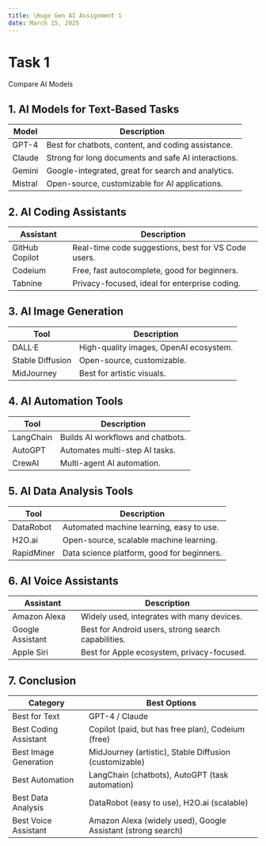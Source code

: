 ```yaml
---
title: \Huge Gen AI Assignment 1
date: March 15, 2025
---
```


# Task 1

Compare AI Models

## 1. AI Models for Text-Based Tasks

| **Model** | **Description**                                     |
| --------- | --------------------------------------------------- |
| GPT-4     | Best for chatbots, content, and coding assistance.  |
| Claude    | Strong for long documents and safe AI interactions. |
| Gemini    | Google-integrated, great for search and analytics.  |
| Mistral   | Open-source, customizable for AI applications.      |

## 2. AI Coding Assistants

| **Assistant**  | **Description**                                     |
| -------------- | --------------------------------------------------- |
| GitHub Copilot | Real-time code suggestions, best for VS Code users. |
| Codeium        | Free, fast autocomplete, good for beginners.        |
| Tabnine        | Privacy-focused, ideal for enterprise coding.       |

## 3. AI Image Generation

| **Tool**         | **Description**                        |
| ---------------- | -------------------------------------- |
| DALL·E           | High-quality images, OpenAI ecosystem. |
| Stable Diffusion | Open-source, customizable.             |
| MidJourney       | Best for artistic visuals.             |

## 4. AI Automation Tools

| **Tool**  | **Description**                   |
| --------- | --------------------------------- |
| LangChain | Builds AI workflows and chatbots. |
| AutoGPT   | Automates multi-step AI tasks.    |
| CrewAI    | Multi-agent AI automation.        |

## 5. AI Data Analysis Tools

| **Tool**   | **Description**                            |
| ---------- | ------------------------------------------ |
| DataRobot  | Automated machine learning, easy to use.   |
| H2O.ai     | Open-source, scalable machine learning.    |
| RapidMiner | Data science platform, good for beginners. |

## 6. AI Voice Assistants

| **Assistant**    | **Description**                                     |
| ---------------- | --------------------------------------------------- |
| Amazon Alexa     | Widely used, integrates with many devices.          |
| Google Assistant | Best for Android users, strong search capabilities. |
| Apple Siri       | Best for Apple ecosystem, privacy-focused.          |

## 7. Conclusion

| **Category**          | **Best Options**                                             |
| --------------------- | ------------------------------------------------------------ |
| Best for Text         | GPT-4 / Claude                                               |
| Best Coding Assistant | Copilot (paid, but has free plan), Codeium (free)            |
| Best Image Generation | MidJourney (artistic), Stable Diffusion (customizable)       |
| Best Automation       | LangChain (chatbots), AutoGPT (task automation)              |
| Best Data Analysis    | DataRobot (easy to use), H2O.ai (scalable)                   |
| Best Voice Assistant  | Amazon Alexa (widely used), Google Assistant (strong search) |
